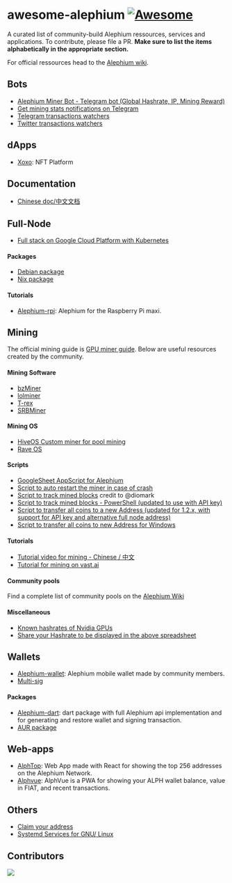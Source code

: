 # awesome-alephium [![Awesome](https://awesome.re/badge.svg)](https://github.com/alephium/awesome-alephium)

A curated list of community-build Alephium ressources, services and applications. 
To contribute, please file a PR. **Make sure to list the items alphabetically in the appropriate section.**

For official ressources head to the [Alephium wiki](https://wiki.alephium.org).

## Bots

* [Alephium Miner Bot - Telegram bot (Global Hashrate, IP, Mining Reward)](https://github.com/nguyenvinhlinh/alephium-miner-bot)
* [Get mining stats notifications on Telegram](https://gitlab.com/sven-hash/alephium/-/tree/main/alephium-bot)
* [Telegram transactions watchers](https://t.me/alphwhalesalert)
* [Twitter transactions watchers](https://twitter.com/AlephiumWW)

## dApps

* [Xoxo](https://xoxo.com.br/): NFT Platform

## Documentation

* [Chinese doc/中文文档](https://github.com/Lbqds/alephium-docs)

## Full-Node

* [Full stack on Google Cloud Platform with Kubernetes](https://github.com/liuhongchao/alephium-stack)

#### Packages

* [Debian package](https://projects.iabsis.com/projects/alephium-pkg/wiki/How_to_install_Alephium_with_packages)
* [Nix package](https://github.com/chloekek/alephium-nix)


#### Tutorials

* [Alephium-rpi](https://github.com/Eeysirhc/alephium-rpi): Alephium for the Raspberry Pi maxi. 

## Mining

The official mining guide is [GPU miner guide](https://wiki.alephium.org/GPU-Miner-Guide.html). Below are useful resources created by the community.

#### Mining Software 

* [bzMiner](https://www.bzminer.com/)
* [lolminer](https://lolminer.site/download/)
* [T-rex](https://trex-miner.com/)
* [SRBMiner](https://www.srbminer.com/download.html)

#### Mining OS 

* [HiveOS Custom miner for pool mining](https://gitlab.com/public-alephium/hiveos-custom)
* [Rave OS](https://raveos.com/)

#### Scripts

* [GoogleSheet AppScript for Alephium](https://github.com/MrGoldenpioche/Alephium-GoogleAppScripts)
* [Script to auto restart the miner in case of crash](https://gist.github.com/polarker/d7f7a9903106c6184cf76fad4e695294)
* [Script to track mined blocks](https://gist.github.com/polarker/e13a8898b4977d86c2c9d4b867341635) credit to @diomark
* [Script to track mined blocks - PowerShell (updated to use with API key)](https://gist.github.com/polarker/a21491d2d5aab1b5f2306b5f8b6f9b6e)
* [Script to transfer all coins to a new Address  (updated for 1.2.x, with support for API key and alternative full node address)](https://gist.github.com/diomark/727dc28a4d606e5b4c1143c0a07f2423)
* [Script to transfer all coins to new Address for Windows](https://github.com/skitsur-dev/alephium-sweep-all-script/blob/main/sweep-all.ps1)

#### Tutorials

* [Tutorial video for mining - Chinese / 中文](https://www.youtube.com/watch?v=-hLQDnth0iM)
* [Tutorial for mining on vast.ai](https://github.com/diomark/alph/blob/main/miningAlphOnVast.md)

#### Community pools

Find a complete list of community pools on the [Alephium Wiki](https://wiki.alephium.org/mining/Pool-Mining-Guide#community-pools)

#### Miscellaneous 

* [Known hashrates of Nvidia GPUs](https://docs.google.com/spreadsheets/d/10eUjwGU-Kmw1XM1dDOKfdscOeShakSnjcBGzBT46rmc/edit?usp=sharing)
* [Share your Hashrate to be displayed in the above spreadsheet](https://forms.gle/cCMMZn6cRkQ4pXNx9)

## Wallets

* [Alephium-wallet](https://github.com/sahharYoucef/alephium_wallet): Alephium mobile wallet made by community members. 
* [Multi-sig](https://altco.notion.site/altco/alephium-b8c069de878f4820bbd1176cbcab9cc7)

#### Packages

* [Alephium-dart](https://github.com/sahharYoucef/alephium_dart): dart package with full Alephium api implementation and for generating and restore wallet and signing transaction. 
* [AUR package](https://aur.archlinux.org/packages/alephium-wallet-bin/)

## Web-apps

* [AlphTop](https://github.com/WilhelmKallstrom/alph-top): Web App made with React for showing the top 256 addresses on the Alephium Network.
* [Alphvue](https://github.com/WilhelmKallstrom/alphvue): AlphVue is a PWA for showing your ALPH wallet balance, value in FIAT, and recent transactions.

## Others

* [Claim your address](https://github.com/sven-hash/address2name)
* [Systemd Services for GNU/ Linux](https://gitlab.com/sven-hash/alephium/-/tree/main/systemd/system)



## Contributors

<a href="https://github.com/alephium/awesome-alephium/graphs/contributors">
  <img src="https://contrib.rocks/image?repo=alephium/awesome-alephium" />
</a>

